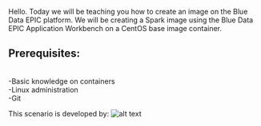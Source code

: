 Hello. Today we will be teaching you how to create an image on the Blue Data EPIC platform. We will be creating a Spark image using the Blue Data EPIC Application Workbench on a CentOS base image container.

## Prerequisites:
<br>-Basic knowledge on containers
<br>-Linux administration
<br>-Git

This scenario is developed by:
![alt text](https://theme.zdassets.com/theme_assets/893901/efec4daa46587b7cd2570cb01596b53d4863cdb1.jpg)
